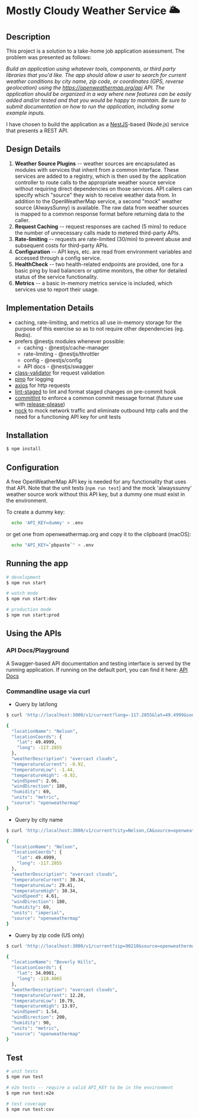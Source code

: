 # Mostly Cloudy Weather Service 🌥️

## Description

This project is a solution to a take-home job application assessment. The problem was presented as follows:

*Build an application using whatever tools, components, or third party libraries that you'd like. The app
should allow a user to search for current weather conditions by city name, zip code, or coordinates
(GPS, reverse geolocation) using the https://openweathermap.org/api API. The application should be
organized in a way where new features can be easily added and/or tested and that you would be
happy to maintain. Be sure to submit documentation on how to run the application, including some
example inputs.*

I have chosen to build the application as a [NestJS](https://docs.nestjs.com)-based (Node.js) service that presents a REST API.

## Design Details

1. **Weather Source Plugins** -- weather sources are encapsulated as modules with services
that inherit from a common interface. These services are added to a registry, which is
then used by the application controller to route calls to the appropriate weather source
service without requiring direct dependencies on those services. API callers can specify
which "source" they wish to receive weather data from. In addition to the OpenWeatherMap
service, a second "mock" weather source (AlwaysSunny) is available. The raw data from
weather sources is mapped to a common response format before returning data to the caller.
2. **Request Caching** -- request responses are cached (5 mins) to reduce the number of
unnecessary calls made to metered third-party APIs.
3. **Rate-limiting** -- requests are rate-limited (30/min) to prevent abuse and subsequent
costs for third-party APIs.
4. **Configuration** -- API keys, etc. are read from environment variables and accessed through a config service.
5. **HealthCheck** -- two health-related endpoints are provided, one for a basic ping by
load balancers or uptime monitors, the other for detailed status of the service functionality.
6. **Metrics** -- a basic in-memory metrics service is included, which services use to
report their usage.

## Implementation Details

- caching, rate-limiting, and metrics all use in-memory storage for the purpose of this exercise so as to not require other dependencies (eg. Redis).
- prefers @nestjs modules whenever possible:
  - caching - @nestjs/cache-manager
  - rate-limiting - @nestjs/throttler
  - config - @nestjs/config
  - API docs - @nestjs/swagger
- [class-validator](https://github.com/typestack/class-validator#readme) for request validation
- [pino](https://getpino.io) for logging
- [axios](https://axios-http.com) for http requests
- [lint-staged](https://github.com/lint-staged/lint-staged#readme) to lint and format staged changes on pre-commit hook
- [commitlint](https://commitlint.js.org) to enforce a common commit message format (future use with [release-please](https://github.com/googleapis/release-please#readme))
- [nock](https://github.com/nock/nock#readme) to mock network traffic and eliminate outbound http calls and the need for a functioning API key for unit tests

## Installation

```bash
$ npm install
```

## Configuration

A free OpenWeatherMap API key is needed for any functionality that uses that API. Note that the
unit tests (`npm run test`) and the mock 'alwayssunny' weather source work without this API key,
but a dummy one must exist in the environment.

To create a dummy key:

```bash
  echo 'API_KEY=dummy' > .env
```
or get one from openweathermap.org and copy it to the clipboard (macOS):

```bash
  echo "API_KEY=`pbpaste`" > .env
```

## Running the app

```bash
# development
$ npm run start

# watch mode
$ npm run start:dev

# production mode
$ npm run start:prod
```

## Using the APIs

### API Docs/Playground

A Swagger-based API documentation and testing interface is served by the running application.
If running on the default port, you can find it here: [API Docs](http://localhost:3000/api#/default/AppController_getWeather)

### Commandline usage via curl

- Query by lat/long
```bash
$ curl 'http://localhost:3000/v1/current?long=-117.2855&lat=49.4999&source=openweathermap'                                                                                                                                ─╯

{
  "locationName": "Nelson",
  "locationCoords": {
    "lat": 49.4999,
    "long": -117.2855
  },
  "weatherDescription": "overcast clouds",
  "temperatureCurrent": -0.92,
  "temperatureLow": -1.44,
  "temperatureHigh": -0.92,
  "windSpeed": 2.06,
  "windDirection": 180,
  "humidity": 69,
  "units": "metric",
  "source": "openweathermap"
}
```

- Query by city name
```bash
$ curl 'http://localhost:3000/v1/current?city=Nelson,CA&source=openweathermap&units=imperial'

{
  "locationName": "Nelson",
  "locationCoords": {
    "lat": 49.4999,
    "long": -117.2855
  },
  "weatherDescription": "overcast clouds",
  "temperatureCurrent": 30.34,
  "temperatureLow": 29.41,
  "temperatureHigh": 30.34,
  "windSpeed": 4.61,
  "windDirection": 180,
  "humidity": 69,
  "units": "imperial",
  "source": "openweathermap"
}
```

- Query by zip code (US only)
```bash
$ curl 'http://localhost:3000/v1/current?zip=90210&source=openweathermap'

{
  "locationName": "Beverly Hills",
  "locationCoords": {
    "lat": 34.0901,
    "long": -118.4065
  },
  "weatherDescription": "overcast clouds",
  "temperatureCurrent": 12.28,
  "temperatureLow": 10.79,
  "temperatureHigh": 13.97,
  "windSpeed": 1.54,
  "windDirection": 200,
  "humidity": 90,
  "units": "metric",
  "source": "openweathermap"
}
```

## Test

```bash
# unit tests
$ npm run test

# e2e tests -- require a valid API_KEY to be in the environment
$ npm run test:e2e

# test coverage
$ npm run test:cov
```
